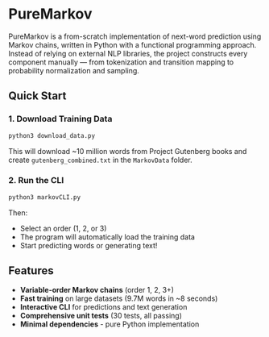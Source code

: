 # PureMarkov
PureMarkov is a from-scratch implementation of next-word prediction using Markov chains, written in Python with a functional programming approach. Instead of relying on external NLP libraries, the project constructs every component manually — from tokenization and transition mapping to probability normalization and sampling.
## Quick Start

### 1. Download Training Data
```bash
python3 download_data.py
```
This will download ~10 million words from Project Gutenberg books and create `gutenberg_combined.txt` in the `MarkovData` folder.

### 2. Run the CLI
```bash
python3 markovCLI.py
```
Then:
- Select an order (1, 2, or 3)
- The program will automatically load the training data
- Start predicting words or generating text!

## Features

- **Variable-order Markov chains** (order 1, 2, 3+)
- **Fast training** on large datasets (9.7M words in ~8 seconds)
- **Interactive CLI** for predictions and text generation
- **Comprehensive unit tests** (30 tests, all passing)
- **Minimal dependencies** - pure Python implementation
